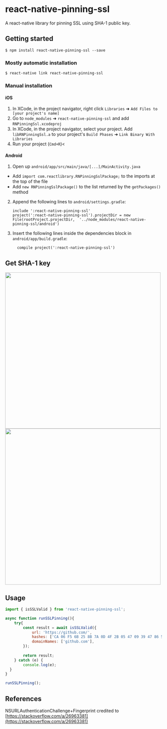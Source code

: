 # react-native-pinning-ssl
A react-native library for pinning SSL using SHA-1 public key.

## Getting started

`$ npm install react-native-pinning-ssl --save`

### Mostly automatic installation

`$ react-native link react-native-pinning-ssl`

### Manual installation


#### iOS

1. In XCode, in the project navigator, right click `Libraries` ➜ `Add Files to [your project's name]`
2. Go to `node_modules` ➜ `react-native-pinning-ssl` and add `RNPinningSsl.xcodeproj`
3. In XCode, in the project navigator, select your project. Add `libRNPinningSsl.a` to your project's `Build Phases` ➜ `Link Binary With Libraries`
4. Run your project (`Cmd+R`)<

#### Android

1. Open up `android/app/src/main/java/[...]/MainActivity.java`
  - Add `import com.reactlibrary.RNPinningSslPackage;` to the imports at the top of the file
  - Add `new RNPinningSslPackage()` to the list returned by the `getPackages()` method
2. Append the following lines to `android/settings.gradle`:
  	```
  	include ':react-native-pinning-ssl'
  	project(':react-native-pinning-ssl').projectDir = new File(rootProject.projectDir, 	'../node_modules/react-native-pinning-ssl/android')
  	```
3. Insert the following lines inside the dependencies block in `android/app/build.gradle`:
  	```
      compile project(':react-native-pinning-ssl')
  	```

## Get SHA-1 key
<img src="https://raw.githubusercontent.com/nlt2390/react-native-pinning-ssl/master/getKey1.jpg" width="500"/>
<img src="https://raw.githubusercontent.com/nlt2390/react-native-pinning-ssl/master/getKey2.jpg" width="500"/>


## Usage
```javascript
import { isSSLValid } from 'react-native-pinning-ssl';

async function runSSLPinning(){
	try{
		const result = await isSSLValid({
			url: 'https://github.com/',
			hashes: ['CA 06 F5 6B 25 8B 7A 0D 4F 2B 05 47 09 39 47 86 51 15 19 84'],
			domainNames: ['github.com'],
		});
		
		return result;
	} catch (e) {
		console.log(e);
  }
}

runSSLPinning();
```

## References

NSURLAuthenticationChallenge+Fingerprint credited to [https://stackoverflow.com/a/26963381](https://stackoverflow.com/a/26963381)

